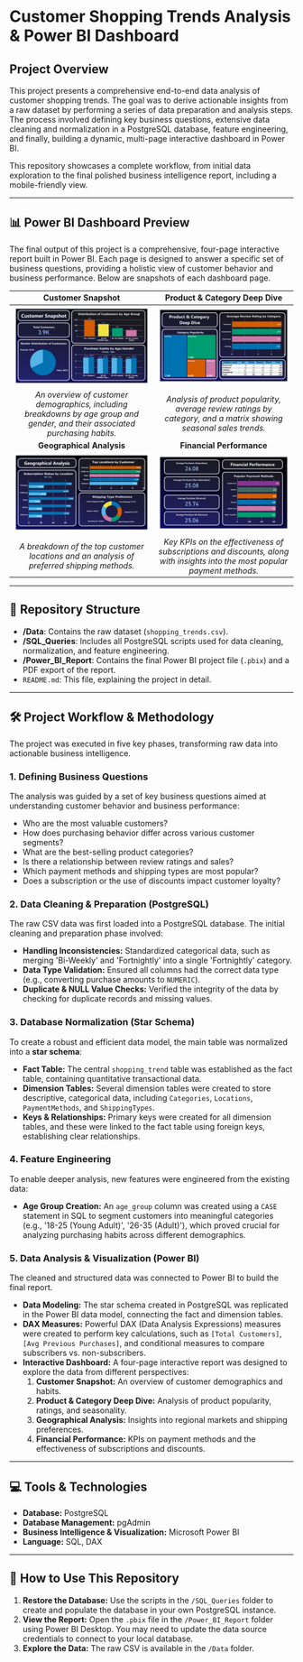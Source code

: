 # Customer Shopping Trends Analysis & Power BI Dashboard

## Project Overview

This project presents a comprehensive end-to-end data analysis of customer shopping trends. The goal was to derive actionable insights from a raw dataset by performing a series of data preparation and analysis steps. The process involved defining key business questions, extensive data cleaning and normalization in a PostgreSQL database, feature engineering, and finally, building a dynamic, multi-page interactive dashboard in Power BI.

This repository showcases a complete workflow, from initial data exploration to the final polished business intelligence report, including a mobile-friendly view.

---

## 📊 Power BI Dashboard Preview

The final output of this project is a comprehensive, four-page interactive report built in Power BI. Each page is designed to answer a specific set of business questions, providing a holistic view of customer behavior and business performance. Below are snapshots of each dashboard page.

| Customer Snapshot                                                                                                   | Product & Category Deep Dive                                                                                                     |
| :------------------------------------------------------------------------------------------------------------------: | :-------------------------------------------------------------------------------------------------------------------------------: |
| ***![Customer Snapshot](customer_snapshot.png)*** | ***![Product & Category Deep Dive](product_and_category.png)*** |
| *An overview of customer demographics, including breakdowns by age group and gender, and their associated purchasing habits.* | *Analysis of product popularity, average review ratings by category, and a matrix showing seasonal sales trends.* |
| **Geographical Analysis** | **Financial Performance** |
| ***![Geographical Analysis](geographical_analysis.png)*** | ***![Geographical Analysis](financial_performance.png)*** |
| *A breakdown of the top customer locations and an analysis of preferred shipping methods.* | *Key KPIs on the effectiveness of subscriptions and discounts, along with insights into the most popular payment methods.* |

---

## 📂 Repository Structure

* **/Data**: Contains the raw dataset (`shopping_trends.csv`).
* **/SQL_Queries**: Includes all PostgreSQL scripts used for data cleaning, normalization, and feature engineering.
* **/Power_BI_Report**: Contains the final Power BI project file (`.pbix`) and a PDF export of the report.
* `README.md`: This file, explaining the project in detail.

---

## 🛠️ Project Workflow & Methodology

The project was executed in five key phases, transforming raw data into actionable business intelligence.

### 1. Defining Business Questions

The analysis was guided by a set of key business questions aimed at understanding customer behavior and business performance:
* Who are the most valuable customers?
* How does purchasing behavior differ across various customer segments?
* What are the best-selling product categories?
* Is there a relationship between review ratings and sales?
* Which payment methods and shipping types are most popular?
* Does a subscription or the use of discounts impact customer loyalty?

### 2. Data Cleaning & Preparation (PostgreSQL)

The raw CSV data was first loaded into a PostgreSQL database. The initial cleaning and preparation phase involved:
* **Handling Inconsistencies:** Standardized categorical data, such as merging 'Bi-Weekly' and 'Fortnightly' into a single 'Fortnightly' category.
* **Data Type Validation:** Ensured all columns had the correct data type (e.g., converting purchase amounts to `NUMERIC`).
* **Duplicate & NULL Value Checks:** Verified the integrity of the data by checking for duplicate records and missing values.

### 3. Database Normalization (Star Schema)

To create a robust and efficient data model, the main table was normalized into a **star schema**:
* **Fact Table:** The central `shopping_trend` table was established as the fact table, containing quantitative transactional data.
* **Dimension Tables:** Several dimension tables were created to store descriptive, categorical data, including `Categories`, `Locations`, `PaymentMethods`, and `ShippingTypes`.
* **Keys & Relationships:** Primary keys were created for all dimension tables, and these were linked to the fact table using foreign keys, establishing clear relationships.

### 4. Feature Engineering

To enable deeper analysis, new features were engineered from the existing data:
* **Age Group Creation:** An `age_group` column was created using a `CASE` statement in SQL to segment customers into meaningful categories (e.g., '18-25 (Young Adult)', '26-35 (Adult)'), which proved crucial for analyzing purchasing habits across different demographics.

### 5. Data Analysis & Visualization (Power BI)

The cleaned and structured data was connected to Power BI to build the final report.
* **Data Modeling:** The star schema created in PostgreSQL was replicated in the Power BI data model, connecting the fact and dimension tables.
* **DAX Measures:** Powerful DAX (Data Analysis Expressions) measures were created to perform key calculations, such as `[Total Customers]`, `[Avg Previous Purchases]`, and conditional measures to compare subscribers vs. non-subscribers.
* **Interactive Dashboard:** A four-page interactive report was designed to explore the data from different perspectives:
    1.  **Customer Snapshot:** An overview of customer demographics and habits.
    2.  **Product & Category Deep Dive:** Analysis of product popularity, ratings, and seasonality.
    3.  **Geographical Analysis:** Insights into regional markets and shipping preferences.
    4.  **Financial Performance:** KPIs on payment methods and the effectiveness of subscriptions and discounts.

---

## 💻 Tools & Technologies

* **Database:** PostgreSQL
* **Database Management:** pgAdmin
* **Business Intelligence & Visualization:** Microsoft Power BI
* **Language:** SQL, DAX

---

## 🚀 How to Use This Repository

1.  **Restore the Database:** Use the scripts in the `/SQL_Queries` folder to create and populate the database in your own PostgreSQL instance.
2.  **View the Report:** Open the `.pbix` file in the `/Power_BI_Report` folder using Power BI Desktop. You may need to update the data source credentials to connect to your local database.
3.  **Explore the Data:** The raw CSV is available in the `/Data` folder.

